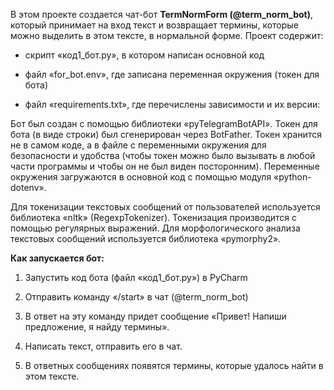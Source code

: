 В этом проекте создается чат-бот **TermNormForm (@term_norm_bot)**, который принимает на вход текст и возвращает термины, которые можно выделить в этом тексте, в нормальной форме. Проект содержит:

- скрипт «код1_бот.py», в котором написан основной код

- файл «for_bot.env», где записана переменная окружения (токен для бота)

- файл «requirements.txt», где перечислены зависимости и их версии:


Бот был создан с помощью библиотеки «pyTelegramBotAPI». Токен для бота (в виде строки) был сгенерирован через BotFather. Токен хранится не в самом коде, а в файле с переменными окружения для безопасности и удобства (чтобы токен можно было вызывать в любой части программы и чтобы он не был виден посторонним). Переменные окружения загружаются в основной код с помощью модуля «python-dotenv».

Для токенизации текстовых сообщений от пользователей используется библиотека «nltk» (RegexpTokenizer). Токенизация производится с помощью регулярных выражений. Для морфологического анализа текстовых сообщений используется библиотека «pymorphy2».


**Как запускается бот:**

1) Запустить код бота (файл «код1_бот.py») в PyCharm

2) Отправить команду «/start» в чат (@term_norm_bot)

3) В ответ на эту команду придет сообщение «Привет! Напиши предложение, я найду термины».

4) Написать текст, отправить его в чат.

5) В ответных сообщениях появятся термины, которые удалось найти в этом тексте.
